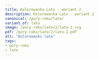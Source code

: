 ```yaml
---
title: Kolorowanka Lato - wariant 2
description: Kolorowanka Lato - wariant 2
canonical: /pory-roku/lato/
variant_of: lato
image: /pory-roku/lato/2/lato-2.svg
pdf: /pory-roku/lato/2/lato-2.pdf
alt: "Kolorowanki lato"
tags:
- pory-roku
- lato
---
```

